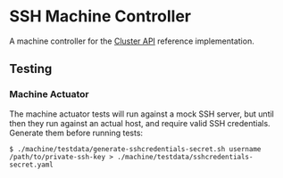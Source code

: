 # SSH Machine Controller

A machine controller for the [Cluster API](http://sigs.k8s.io/cluster-api) reference implementation.


## Testing

### Machine Actuator

The machine actuator tests will run against a mock SSH server, but until then they run against an actual host, and require valid SSH credentials. Generate them before running tests:

    $ ./machine/testdata/generate-sshcredentials-secret.sh username /path/to/private-ssh-key > ./machine/testdata/sshcredentials-secret.yaml